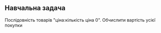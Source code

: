 ## Навчальна задача

Послідовність товарів "ціна:кількість ціна 0". Обчислити вартість усієї покупки
